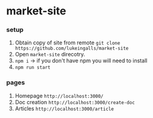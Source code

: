 # market-site

### setup

1. Obtain copy of site from remote `git clone https://github.com/lukeingalls/market-site`
1. Open `market-site` direcotry.
1. `npm i` -> if you don't have npm you will need to install
1. `npm run start`

### pages

1. Homepage `http://localhost:3000/`
1. Doc creation `http://localhost:3000/create-doc`
1. Articles `http://localhost:3000/article`